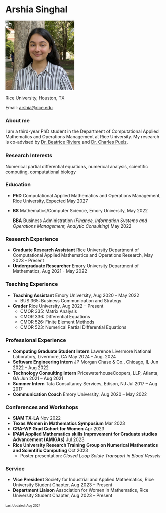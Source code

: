 # Arshia Singhal
<img src="\headshot.jpg" width="220">

Rice University, Houston, TX 

Email: arshia@rice.edu

### About me
I am a third-year PhD student in the Department of Computational Applied Mathematics and Operations Management at Rice University. My research is co-advised by [Dr. Beatrice Riviere](https://profiles.rice.edu/faculty/beatrice-riviere) and [Dr. Charles Puelz](https://profiles.rice.edu/faculty/beatrice-riviere).

### Research Interests
Numerical partial differential equations, numerical analysis, scientific computing, computational biology

### Education
- **PhD** Computational Applied Mathematics and Operations Management, Rice University, Expected May 2027

- **BS** Mathematics/Computer Science, Emory University, May 2022

  **BBA** Business Administration (_Finance, Information Systems and Operations Management, Analytic Consulting_) May 2022

### Research Experience
- **Graduate Research Assistant** Rice University Department of Computational Applied Mathematics and Operations Research, May 2023 - Present
- **Undergraduate Researcher** Emory University Department of Mathematics, Aug 2021 - May 2022

### Teaching Experience
- **Teaching Assistant** Emory University,	Aug 2020 – May 2022
  - BUS 365: Business Communication and Strategy
- **Grader** Rice University,	Aug 2022 – Present
  - CMOR 335: Matrix Analysis
  - CMOR 336: Differential Equations
  - CMOR 526: Finite Element Methods
  - CMOR 523: Numerical Partial Differential Equations

### Professional Experience
- **Computing Graduate Student Intern** Lawrence Livermore National Laboratory, Livermore, CA May 2024 - Aug. 2024
- **Software Engineering Intern** JP Morgan Chase & Co., Chicago, IL	Jun 2022 – Aug 2022
- **Technology Consulting Intern** PricewaterhouseCoopers, LLP, Atlanta, GA		Jun 2021 – Aug 2021
- **Summer Intern** Tata Consultancy Services, Edison, NJ	Jul 2017 – Aug 2017
- **Communication Coach** Emory University, Aug 2020 – May 2022

### Conferences and Workshops
- **SIAM TX-LA**	Nov 2022
- **Texas Women in Mathematics Symposium**	Mar 2023
- **CRA-WP Grad Cohort for Women**	Apr 2023
- **IPAM Applied Mathematics skills Improvement for Graduate studies Advancement (AMIGAs)**	Jul 2023
- **Rice University Research Training Group on Numerical Mathematics and Scientific Computing** Oct 2023
  - Poster presentation: _Closed Loop Solute Transport in Blood Vessels_

### Service
- **Vice President** Society for Industrial and Applied Mathematics, Rice University Student Chapter,	Aug 2023 – Present
- **Department Liaison** Association for Women in Mathematics, Rice University Student Chapter,	Aug 2023 – Present

<sup><sub>Last Updated: Aug 2024</sub></sup>

